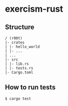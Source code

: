 # exercism-rust

## Structure

```
/ (r00t)
|- crates
| |- hello_world
| |- ...
| ...
|- src
| |- lib.rs
| |- tests.rs
|- Cargo.toml
```

## How to run tests
```sh
$ cargo test
```

